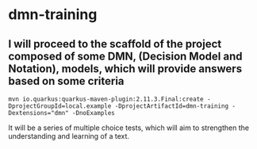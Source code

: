 # dmn-training

## I will proceed to the scaffold of the project composed of some DMN, (Decision Model and Notation), models, which will provide answers based on some criteria

```shell
mvn io.quarkus:quarkus-maven-plugin:2.11.3.Final:create -DprojectGroupId=local.example -DprojectArtifactId=dmn-training -Dextensions="dmn" -DnoExamples
```

It will be a series of multiple choice tests, which will aim to strengthen the understanding and learning of a text.
